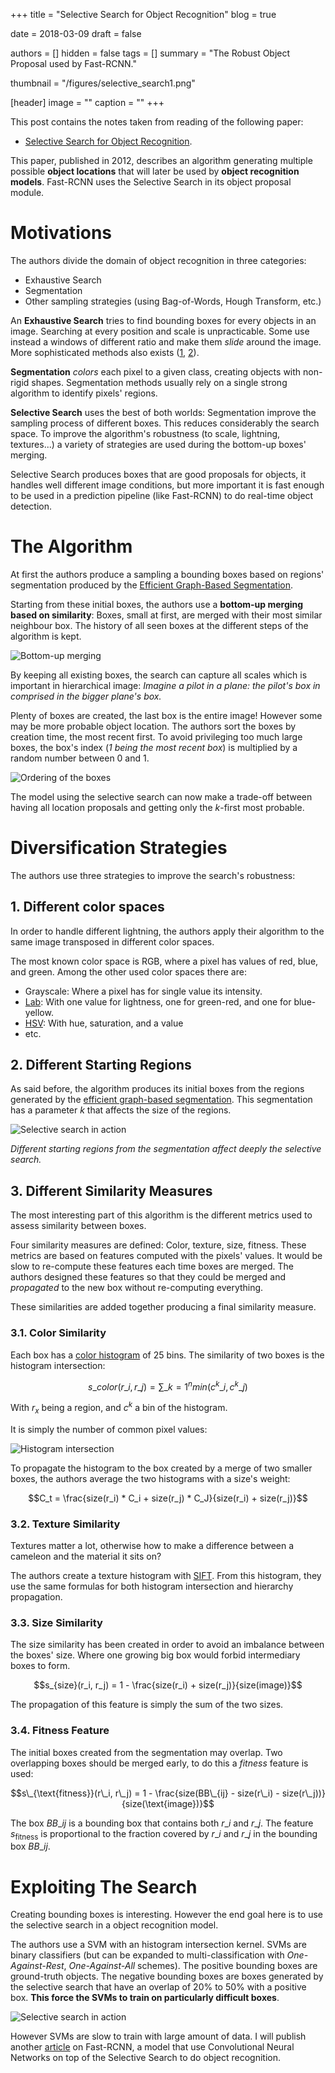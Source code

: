 +++
title = "Selective Search for Object Recognition"
blog = true

date = 2018-03-09
draft = false

authors = []
hidden = false
tags = []
summary = "The Robust Object Proposal used by Fast-RCNN."

thumbnail = "/figures/selective_search1.png"

[header]
image = ""
caption = ""
+++

This post contains the notes taken from reading of the following paper:

- [Selective Search for Object Recognition](http://www.huppelen.nl/publications/selectiveSearchDraft.pdf).

This paper, published in 2012, describes an algorithm generating multiple
possible **object locations** that will later be used by **object recognition
models**. Fast-RCNN uses the Selective Search in its object proposal module.

# Motivations

The authors divide the domain of object recognition in three categories:

- Exhaustive Search
- Segmentation
- Other sampling strategies (using Bag-of-Words, Hough Transform, etc.)

An **Exhaustive Search** tries to find bounding boxes for every objects in an
image. Searching at every position and scale is unpracticable. Some use instead
a windows of different ratio and make them *slide* around the image. More
sophisticated methods also exists ([1](https://cs.brown.edu/~pff/papers/lsvm-pami.pdf),
[2](https://pdfs.semanticscholar.org/5be0/610861ffd6782adaa70cc16fcc0610ad1c86.pdf)).

**Segmentation** *colors* each pixel to a given class, creating objects
with non-rigid shapes. Segmentation methods usually rely on a single strong
algorithm to identify pixels' regions.

**Selective Search** uses the best of both worlds: Segmentation improve the
sampling process of different boxes. This reduces considerably the search space.
To improve the algorithm's robustness (to scale, lightning, textures...) a
variety of strategies are used during the bottom-up boxes' merging.

Selective Search produces boxes that are good proposals for objects, it handles
well different image conditions, but more important it is fast enough to be used
in a prediction pipeline (like Fast-RCNN) to do real-time object detection.

# The Algorithm

At first the authors produce a sampling a bounding boxes based on regions'
segmentation produced by the [Efficient Graph-Based Segmentation](https://arthurdouillard.com/2018/03/07/efficient-graph-based-segmentation/).

Starting from these initial boxes, the authors use a **bottom-up merging based on
similarity**: Boxes, small at first, are merged with their most similar
neighbour box. The history of all seen boxes at the different steps of the
algorithm is kept.

![Bottom-up merging](/figures/selective_search_merging.svg)

By keeping all existing boxes, the search can capture all scales which is
important in hierarchical image: *Imagine a pilot in a plane: the pilot's
box in comprised in the bigger plane's box.*

Plenty of boxes are created, the last box is the entire image! However some may
be more probable object location. The authors sort the boxes by creation time,
the most recent first. To avoid privileging too much large boxes, the box's index
(*1 being the most recent box*) is multiplied by a random number between 0 and 1.

![Ordering of the boxes](/figures/selective_search_rank.svg)

The model using the selective search can now make a trade-off between having all
location proposals and getting only the *k*-first most probable.

# Diversification Strategies

The authors use three strategies to improve the search's robustness:

## 1. Different color spaces

In order to handle different lightning, the authors apply their algorithm to
the same image transposed in different color spaces.

The most known color space is RGB, where a pixel has values of red, blue, and
green. Among the other used color spaces there are:

- Grayscale: Where a pixel has for single value its intensity.
- [Lab](https://en.wikipedia.org/wiki/Lab_color_space): With one value for
lightness, one for green-red, and one for blue-yellow.
- [HSV](https://en.wikipedia.org/wiki/HSL_and_HSV): With hue, saturation, and a value
- etc.

## 2. Different Starting Regions

As said before, the algorithm produces its initial boxes from the regions generated
by the [efficient graph-based segmentation](https://arthurdouillard.com/2018/03/07/efficient-graph-based-segmentation/).
This segmentation has a parameter $k$ that affects the size of the regions.

![Selective search in action](/figures/selective_search1.png)

*Different starting regions from the segmentation affect deeply the selective
search.*

## 3. Different Similarity Measures

The most interesting part of this algorithm is the different metrics used to assess
similarity between boxes.

Four similarity measures are defined: Color, texture, size, fitness. These metrics
are based on features computed with the pixels' values. It would be slow
to re-compute these features each time boxes are merged. The authors designed
these features so that they could be merged and *propagated* to the new box
without re-computing everything.

These similarities are added together producing a final similarity measure.

### 3.1. Color Similarity

Each box has a [color histogram](https://en.wikipedia.org/wiki/Color_histogram)
of 25 bins. The similarity of two boxes is the histogram intersection:

$$s\_{color}(r\_i, r\_j) = \sum\_{k=1}^n min(c^k\_i, c^k\_j)$$

With $r_x$ being a region, and $c^k$ a bin of the histogram.

It is simply the number of common pixel values:

![Histogram intersection](/figures/histogram_intersection.svg)

To propagate the histogram to the box created by a merge of two smaller boxes,
the authors average the two histograms with a size's weight:

$$C_t = \frac{size(r_i) * C_i + size(r_j) * C_J}{size(r_i) + size(r_j)}$$

### 3.2. Texture Similarity

Textures matter a lot, otherwise how to make a difference between a cameleon
and the material it sits on?

The authors create a texture histogram with
[SIFT](https://en.wikipedia.org/wiki/Scale-invariant_feature_transform). From
this histogram, they use the same formulas for both histogram intersection and
hierarchy propagation.

### 3.3. Size Similarity

The size similarity has been created in order to avoid an imbalance between
the boxes' size. Where one growing big box would forbid intermediary boxes to
form.

$$s_{size}(r_i, r_j) = 1 - \frac{size(r_i) + size(r_j)}{size(image)}$$

The propagation of this feature is simply the sum of the two sizes.

### 3.4. Fitness Feature

The initial boxes created from the segmentation may overlap. Two overlapping
boxes should be merged early, to do this a *fitness* feature is used:

$$s\_{\text{fitness}}(r\_i, r\_j) = 1 - \frac{size(BB\_{ij} - size(r\_i) - size(r\_j))}{size(\text{image})}$$

The box $BB\_{ij}$ is a bounding box that contains both $r\_i$ and $r\_j$.
The feature $s_{\text{fitness}}$ is proportional to the fraction covered by $r\_i$
and $r\_j$ in the bounding box $BB\_{ij}$.

# Exploiting The Search

Creating bounding boxes is interesting. However the end goal here is to use the
selective search in a object recognition model.

The authors use a SVM with an histogram intersection kernel. SVMs are binary
classifiers (but can be expanded to multi-classification with *One-Against-Rest*,
*One-Against-All* schemes). The positive bounding boxes are ground-truth
objects. The negative bounding boxes are boxes generated by the selective search
that have an overlap of 20% to 50% with a positive box. **This force the SVMs
to train on particularly difficult boxes**.

![Selective search in action](/figures/selective_search2.png)


However SVMs are slow to train with large amount of data. I will publish
another [article](/posts/faster-rcnn) on Fast-RCNN, a model that use
Convolutional Neural Networks on top of the Selective Search to do object recognition.
